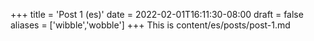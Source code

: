 +++
title = 'Post 1 (es)'
date = 2022-02-01T16:11:30-08:00
draft = false
aliases = ['wibble','wobble']
+++
This is content/es/posts/post-1.md
